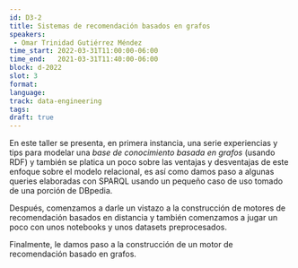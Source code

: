 ```yaml
---
id: D3-2
title: Sistemas de recomendación basados en grafos
speakers:
 - Omar Trinidad Gutiérrez Méndez
time_start: 2022-03-31T11:00:00-06:00
time_end:   2021-03-31T11:40:00-06:00
block: d-2022
slot: 3
format: 
language: 
track: data-engineering
tags:
draft: true
---
```


En este taller se presenta, en primera instancia, una serie experiencias y tips para modelar una _base de conocimiento basada en grafos_ (usando RDF) y también se platica un poco sobre las ventajas y desventajas de este enfoque sobre el modelo relacional, es así como damos paso a algunas queries elaboradas con SPARQL usando un pequeño caso de uso tomado de una porción de DBpedia.

Después, comenzamos a darle un vistazo a la construcción de motores de recomendación basados en distancia y también comenzamos a jugar un poco con unos notebooks y unos datasets preprocesados.

Finalmente, le damos paso a la construcción de un motor de recomendación basado en grafos.


